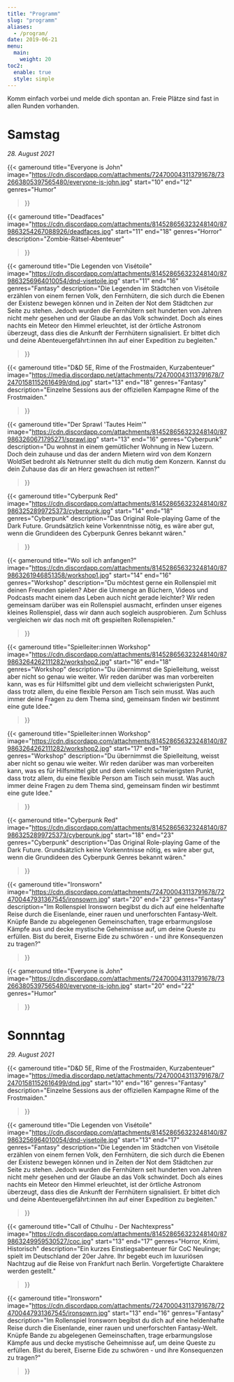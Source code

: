 ```yaml
---
title: "Programm"
slug: "programm"
aliases:
  - /program/
date: 2019-06-21
menu:
  main:
    weight: 20
toc2:
  enable: true
  style: simple
---
```


Komm einfach vorbei und melde dich spontan an. Freie Plätze sind fast in allen Runden vorhanden.

# Samstag

_28. August 2021_

<div class="c-rounds">

{{< gameround
  title="Everyone is John"
  image="https://cdn.discordapp.com/attachments/724700043113791678/732663805397565480/everyone-is-john.jpg"
  start="10"
  end="12"
  genres="Humor"
>}}

{{< gameround
  title="Deadfaces"
  image="https://cdn.discordapp.com/attachments/814528656323248140/879863254267088926/deadfaces.jpg"
  start="11"
  end="18"
  genres="Horror"
  description="Zombie-Rätsel-Abenteuer"
>}}

{{< gameround
  title="Die Legenden von Visétoile"
  image="https://cdn.discordapp.com/attachments/814528656323248140/879863256964010054/dnd-visetoile.jpg"
  start="11"
  end="16"
  genres="Fantasy"
  description="Die Legenden im Städtchen von Visétoile erzählen von einem fernen Volk, den Fernhütern, die sich durch die Ebenen der Existenz bewegen können und in Zeiten der Not dem Städtchen zur Seite zu stehen. Jedoch wurden die Fernhütern seit hunderten von Jahren nicht mehr gesehen und der Glaube an das Volk schwindet. Doch als eines nachts ein Meteor den Himmel erleuchtet, ist der örtliche Astronom überzeugt, dass dies die Ankunft der Fernhütern signalisiert. Er bittet dich und deine Abenteuergefährt:innen ihn auf einer Expedition zu begleiten."
>}}

{{< gameround
  title="D&D 5E, Rime of the Frostmaiden, Kurzabenteuer"
  image="https://media.discordapp.net/attachments/724700043113791678/724701581152616499/dnd.jpg"
  start="13"
  end="18"
  genres="Fantasy"
  description="Einzelne Sessions aus der offiziellen Kampagne Rime of the Frostmaiden."
>}}

{{< gameround
  title="Der Sprawl 'Tautes Heim'"
  image="https://cdn.discordapp.com/attachments/814528656323248140/879863260671795271/sprawl.jpg"
  start="13"
  end="16"
  genres="Cyberpunk"
  description="Du wohnst in einem gemütlicher Wohnung in New Luzern. Doch dein zuhause  und das der andern Mietern wird von dem Konzern WoldSet bedroht als Netrunner stellt du dich mutig dem Konzern. Kannst du dein Zuhause das dir an Herz gewachsen ist retten?"
>}}

{{< gameround
  title="Cyberpunk Red"
  image="https://cdn.discordapp.com/attachments/814528656323248140/879863252899725373/cyberpunk.jpg"
  start="14"
  end="18"
  genres="Cyberpunk"
  description="Das Original Role-playing Game of the Dark Future. Grundsätzlich keine Vorkenntnisse nötig, es wäre aber gut, wenn die Grundideen des Cyberpunk Genres bekannt wären."
>}}

{{< gameround
  title="Wo soll ich anfangen?"
  image="https://cdn.discordapp.com/attachments/814528656323248140/879863261946851358/workshop1.jpg"
  start="14"
  end="16"
  genres="Workshop"
  description="Du möchtest gerne ein Rollenspiel mit deinen Freunden spielen? Aber die Unmenge an Büchern, Videos und Podcasts macht einem das Leben auch nicht gerade leichter? Wir reden gemeinsam darüber was ein Rollenspiel ausmacht, erfinden unser eigenes kleines Rollenspiel, dass wir dann auch sogleich ausprobieren. Zum Schluss vergleichen wir das noch mit oft gespielten Rollenspielen."
>}}

{{< gameround
  title="Spielleiter:innen Workshop"
  image="https://cdn.discordapp.com/attachments/814528656323248140/879863264262111282/workshop2.jpg"
  start="16"
  end="18"
  genres="Workshop"
  description="Du übernimmst die Spielleitung, weisst aber nicht so genau wie weiter. Wir reden darüber was man vorbereiten kann, was es für Hilfsmittel gibt und dem vielleicht schwierigsten Punkt, dass trotz allem, du eine flexible Person am Tisch sein musst. Was auch immer deine Fragen zu dem Thema sind, gemeinsam finden wir bestimmt eine gute Idee."
>}}

{{< gameround
  title="Spielleiter:innen Workshop"
  image="https://cdn.discordapp.com/attachments/814528656323248140/879863264262111282/workshop2.jpg"
  start="17"
  end="19"
  genres="Workshop"
  description="Du übernimmst die Spielleitung, weisst aber nicht so genau wie weiter. Wir reden darüber was man vorbereiten kann, was es für Hilfsmittel gibt und dem vielleicht schwierigsten Punkt, dass trotz allem, du eine flexible Person am Tisch sein musst. Was auch immer deine Fragen zu dem Thema sind, gemeinsam finden wir bestimmt eine gute Idee."
>}}

{{< gameround
  title="Cyberpunk Red"
  image="https://cdn.discordapp.com/attachments/814528656323248140/879863252899725373/cyberpunk.jpg"
  start="18"
  end="23"
  genres="Cyberpunk"
  description="Das Original Role-playing Game of the Dark Future. Grundsätzlich keine Vorkenntnisse nötig, es wäre aber gut, wenn die Grundideen des Cyberpunk Genres bekannt wären."
>}}

{{< gameround
  title="Ironsworn"
  image="https://cdn.discordapp.com/attachments/724700043113791678/724700447931367545/ironsowrn.jpg"
  start="20"
  end="23"
  genres="Fantasy"
  description="Im Rollenspiel Ironsworn begibst du dich auf eine heldenhafte Reise durch die Eisenlande, einer rauen und unerforschten Fantasy-Welt. Knüpfe Bande zu abgelegenen Gemeinschaften, trage erbarmungslose Kämpfe aus und decke mystische Geheimnisse auf, um deine Queste zu erfüllen. Bist du bereit, Eiserne Eide zu schwören - und ihre Konsequenzen zu tragen?"
>}}

{{< gameround
  title="Everyone is John"
  image="https://cdn.discordapp.com/attachments/724700043113791678/732663805397565480/everyone-is-john.jpg"
  start="20"
  end="22"
  genres="Humor"
>}}

</div>

# Sonnntag

_29. August 2021_

<div class="c-rounds">

{{< gameround
  title="D&D 5E, Rime of the Frostmaiden, Kurzabenteuer"
  image="https://media.discordapp.net/attachments/724700043113791678/724701581152616499/dnd.jpg"
  start="10"
  end="16"
  genres="Fantasy"
  description="Einzelne Sessions aus der offiziellen Kampagne Rime of the Frostmaiden."
>}}

{{< gameround
  title="Die Legenden von Visétoile"
  image="https://cdn.discordapp.com/attachments/814528656323248140/879863256964010054/dnd-visetoile.jpg"
  start="13"
  end="17"
  genres="Fantasy"
  description="Die Legenden im Städtchen von Visétoile erzählen von einem fernen Volk, den Fernhütern, die sich durch die Ebenen der Existenz bewegen können und in Zeiten der Not dem Städtchen zur Seite zu stehen. Jedoch wurden die Fernhütern seit hunderten von Jahren nicht mehr gesehen und der Glaube an das Volk schwindet. Doch als eines nachts ein Meteor den Himmel erleuchtet, ist der örtliche Astronom überzeugt, dass dies die Ankunft der Fernhütern signalisiert. Er bittet dich und deine Abenteuergefährt:innen ihn auf einer Expedition zu begleiten."
>}}

{{< gameround
  title="Call of Cthulhu - Der Nachtexpress"
  image="https://cdn.discordapp.com/attachments/814528656323248140/879863249959530527/coc.jpg"
  start="13"
  end="17"
  genres="Horror, Krimi, Historisch"
  description="Ein kurzes Einstiegsabenteuer für CoC Neulinge; spielt im Deutschland der 20er Jahre. Ihr begebt euch im luxuriösen Nachtzug auf die Reise von Frankfurt nach Berlin. Vorgefertigte Charaktere werden gestellt."
>}}

{{< gameround
  title="Ironsworn"
  image="https://cdn.discordapp.com/attachments/724700043113791678/724700447931367545/ironsowrn.jpg"
  start="13"
  end="16"
  genres="Fantasy"
  description="Im Rollenspiel Ironsworn begibst du dich auf eine heldenhafte Reise durch die Eisenlande, einer rauen und unerforschten Fantasy-Welt. Knüpfe Bande zu abgelegenen Gemeinschaften, trage erbarmungslose Kämpfe aus und decke mystische Geheimnisse auf, um deine Queste zu erfüllen. Bist du bereit, Eiserne Eide zu schwören - und ihre Konsequenzen zu tragen?"
>}}
</div>
